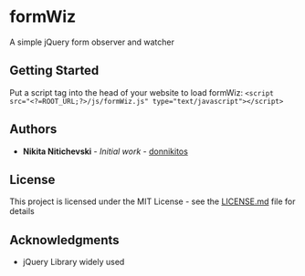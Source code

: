 # formWiz
A simple jQuery form observer and watcher

## Getting Started

Put a script tag into the head of your website to load formWiz:
`<script src="<?=ROOT_URL;?>/js/formWiz.js" type="text/javascript"></script>`

## Authors

* **Nikita Nitichevski** - *Initial work* - [donnikitos](http://donnikitos.com)

## License

This project is licensed under the MIT License - see the [LICENSE.md](LICENSE.md) file for details

## Acknowledgments

* jQuery Library widely used
